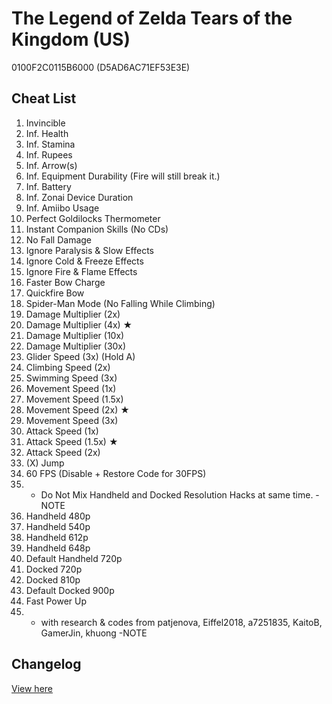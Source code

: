 # The Legend of Zelda Tears of the Kingdom (US)
0100F2C0115B6000 (D5AD6AC71EF53E3E)

## Cheat List
1. Invincible
1. Inf. Health
1. Inf. Stamina
1. Inf. Rupees
1. Inf. Arrow(s)
1. Inf. Equipment Durability (Fire will still break it.)
1. Inf. Battery
1. Inf. Zonai Device Duration
1. Inf. Amiibo Usage
1. Perfect Goldilocks Thermometer
1. Instant Companion Skills (No CDs)
1. No Fall Damage
1. Ignore Paralysis & Slow Effects
1. Ignore Cold & Freeze Effects
1. Ignore Fire & Flame Effects
1. Faster Bow Charge
1. Quickfire Bow
1. Spider-Man Mode (No Falling While Climbing)
1. Damage Multiplier (2x)
1. Damage Multiplier (4x) ★
1. Damage Multiplier (10x)
1. Damage Multiplier (30x)
1. Glider Speed (3x) (Hold A)
1. Climbing Speed (2x)
1. Swimming Speed (3x)
1. Movement Speed (1x)
1. Movement Speed (1.5x)
1. Movement Speed (2x) ★
1. Movement Speed (3x)
1. Attack Speed (1x)
1. Attack Speed (1.5x) ★
1. Attack Speed (2x)
1. (X) Jump
1. 60 FPS (Disable + Restore Code for 30FPS)
1. - Do Not Mix Handheld and Docked Resolution Hacks at same time. -NOTE
1. Handheld 480p
1. Handheld 540p
1. Handheld 612p
1. Handheld 648p
1. Default Handheld 720p
1. Docked 720p
1. Docked 810p
1. Default Docked 900p
1. Fast Power Up
1. - with research & codes from patjenova, Eiffel2018, a7251835, KaitoB, GamerJin, khuong -NOTE

## Changelog
[View here](./CHANGELOG.md)